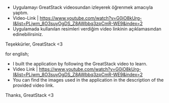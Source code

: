 - Uygulamayı GreatStack videosundan izleyerek öğrenmek amacıyla yaptım. 
- Video-Link  |   https://www.youtube.com/watch?v=G0jO8kUrg-I&list=PLjwm_8O3suyOgDS_Z8AWbbq3zpCmR-WE9&index=2
- Uygulamada kullanılan resimleri verdiğim video linkinin açıklamasından edinebilirsiniz.

Teşekkürler, GreatStack <3

for english; 

- I built the application by following the GreatStack video to learn.
- Video Link | https://www.youtube.com/watch?v=G0jO8kUrg-I&list=PLjwm_8O3suyOgDS_Z8AWbbq3zpCmR-WE9&index=2
- You can find the images used in the application in the description of the provided video link.

Thanks, GreatStack <3
